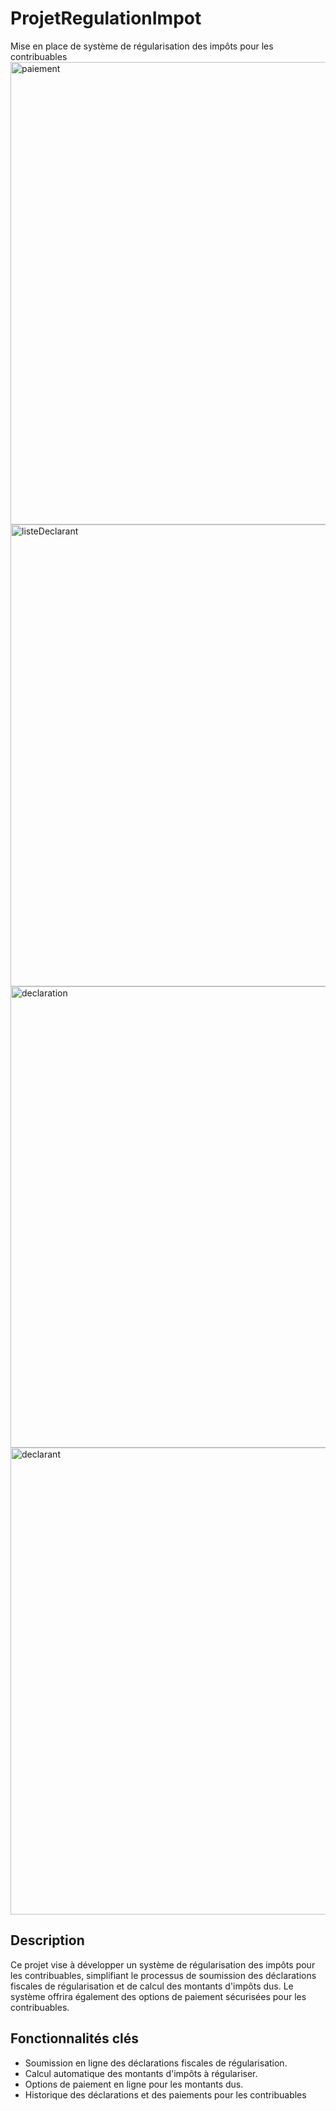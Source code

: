 # ProjetRegulationImpot
Mise en place de système de régularisation des impôts pour les contribuables
<img width="740" alt="paiement" src="https://github.com/papeseck/ProjetRegulationImpot/assets/102872504/fbff5692-8c0b-472a-9d30-3cf4de697187">
<img width="739" alt="listeDeclarant" src="https://github.com/papeseck/ProjetRegulationImpot/assets/102872504/9d0922ce-377a-4d3f-bc37-48346b3f7604">
<img width="738" alt="declaration" src="https://github.com/papeseck/ProjetRegulationImpot/assets/102872504/d47d8160-cdcf-41cc-b259-527e9eb76b9b">
<img width="747" alt="declarant" src="https://github.com/papeseck/ProjetRegulationImpot/assets/102872504/3a7c99dc-9aa5-4181-8b68-cca476e87fef">

## Description

Ce projet vise à développer un système de régularisation des impôts pour les contribuables, simplifiant le processus de soumission des déclarations fiscales de régularisation et de calcul des montants d'impôts dus. Le système offrira également des options de paiement sécurisées pour les contribuables.
## Fonctionnalités clés

- Soumission en ligne des déclarations fiscales de régularisation.
- Calcul automatique des montants d'impôts à régulariser.
- Options de paiement en ligne pour les montants dus.
- Historique des déclarations et des paiements pour les contribuables
